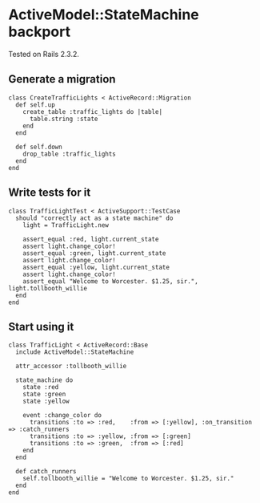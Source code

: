 # ActiveModel::StateMachine backport

Tested on Rails 2.3.2.

## Generate a migration

    class CreateTrafficLights < ActiveRecord::Migration
      def self.up
        create_table :traffic_lights do |table|
          table.string :state
        end
      end

      def self.down
        drop_table :traffic_lights
      end
    end

## Write tests for it

    class TrafficLightTest < ActiveSupport::TestCase
      should "correctly act as a state machine" do
        light = TrafficLight.new

        assert_equal :red, light.current_state
        assert light.change_color!
        assert_equal :green, light.current_state
        assert light.change_color!
        assert_equal :yellow, light.current_state
        assert light.change_color!
        assert_equal "Welcome to Worcester. $1.25, sir.", light.tollbooth_willie
      end
    end

## Start using it

    class TrafficLight < ActiveRecord::Base
      include ActiveModel::StateMachine

      attr_accessor :tollbooth_willie

      state_machine do
        state :red
        state :green
        state :yellow

        event :change_color do
          transitions :to => :red,    :from => [:yellow], :on_transition => :catch_runners
          transitions :to => :yellow, :from => [:green]
          transitions :to => :green,  :from => [:red]
        end
      end

      def catch_runners
        self.tollbooth_willie = "Welcome to Worcester. $1.25, sir."
      end
    end

